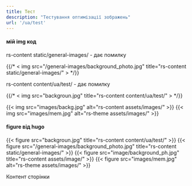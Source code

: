 ```yaml
---
title: Тест
description: "Тестування оптимізації зображень"
url: '/ua/test'
---
```


#### мій img код



rs-content static/general-images/ - дає помилку

{{/* < img src="/general-images/background_photo.jpg" title="rs-content static/general-images/" > */}}

rs-content content/ua/test/ - дає помилку

{{/* < img src="backgroun.jpg" title="rs-content content/ua/test/" > */}}

{{< img src="images/backg.jpg" alt="rs-content assets/images/" >}}
{{< img src="images/mem.jpg" alt="rs-theme assets/images/" >}}



#### figure від hugo
{{< figure src="backgroun.jpg" title="rs-content content/ua/test/" >}}
{{< figure src="/general-images/background_photo.jpg" title="rs-content static/general-images/" >}}
{{< figure src="image/background_ph.jpg" title="rs-content assets/image/" >}}
{{< figure src="images/mem.jpg" alt="rs-theme assets/images/" >}}

Контент сторінки
